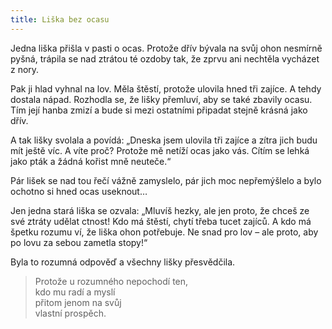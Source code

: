 ```yaml
---
title: Liška bez ocasu
---
```


  

Jedna liška přišla v pasti o ocas. Protože dřív bývala na svůj ohon nesmírně pyšná, trápila se nad ztrátou té ozdoby tak, že zprvu ani nechtěla vycházet z nory.

Pak ji hlad vyhnal na lov. Měla štěstí, protože ulovila hned tři zajíce. A tehdy dostala nápad. Rozhodla se, že lišky přemluví, aby se také zbavily ocasu. Tím její hanba zmizí a bude si mezi ostatními připadat stejně krásná jako dřív.

A tak lišky svolala a povídá: „Dneska jsem ulovila tři zajíce a zítra jich budu mít ještě víc. A víte proč? Protože mě netíží ocas jako vás. Cítím se lehká jako pták a žádná kořist mně neuteče.“

Pár lišek se nad tou řečí vážně zamyslelo, pár jich moc nepřemýšlelo a bylo ochotno si hned ocas useknout…

Jen jedna stará liška se ozvala: „Mluvíš hezky, ale jen proto, že chceš ze své ztráty udělat ctnost! Kdo má štěstí, chytí třeba tucet zajíců. A kdo má špetku rozumu ví, že liška ohon potřebuje. Ne snad pro lov – ale proto, aby po lovu za sebou zametla stopy!“

Byla to rozumná odpověď a všechny lišky přesvědčila.

> Protože u rozumného nepochodí ten,  
> kdo mu radí a myslí  
> přitom jenom na svůj  
> vlastní prospěch.
